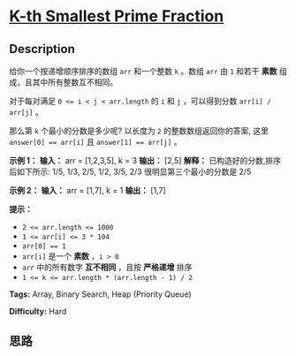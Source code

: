 # [K-th Smallest Prime Fraction][title]

## Description

给你一个按递增顺序排序的数组 `arr` 和一个整数 `k` 。数组 `arr` 由 `1` 和若干 **素数**   组成，且其中所有整数互不相同。

对于每对满足 `0 <= i < j < arr.length` 的 `i` 和 `j` ，可以得到分数 `arr[i] / arr[j]` 。

那么第 `k` 个最小的分数是多少呢?  以长度为 `2` 的整数数组返回你的答案, 这里 `answer[0] == arr[i]` 且
`answer[1] == arr[j]` 。



**示例 1：**
            **输入：** arr = [1,2,3,5], k = 3    **输出：** [2,5]    **解释：** 已构造好的分数,排序后如下所示:     1/5, 1/3, 2/5, 1/2, 3/5, 2/3    很明显第三个最小的分数是 2/5    

**示例 2：**
            **输入：** arr = [1,7], k = 1    **输出：** [1,7]    



**提示：**

  * `2 <= arr.length <= 1000`
  * `1 <= arr[i] <= 3 * 104`
  * `arr[0] == 1`
  * `arr[i]` 是一个 **素数** ，`i > 0`
  * `arr` 中的所有数字 **互不相同** ，且按 **严格递增** 排序
  * `1 <= k <= arr.length * (arr.length - 1) / 2`


**Tags:** Array, Binary Search, Heap (Priority Queue)

**Difficulty:** Hard

## 思路

[title]: https://leetcode-cn.com/problems/k-th-smallest-prime-fraction
